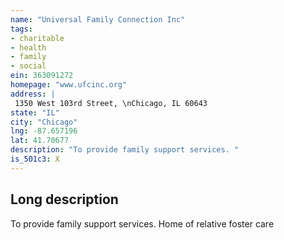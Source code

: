 ```yaml
---
name: "Universal Family Connection Inc"
tags:
- charitable
- health
- family
- social
ein: 363091272
homepage: "www.ufcinc.org"
address: |
 1350 West 103rd Street, \nChicago, IL 60643
state: "IL"
city: "Chicago"
lng: -87.657196
lat: 41.70677
description: "To provide family support services. "
is_501c3: X
---
```


## Long description

To provide family support services. Home of relative foster care
